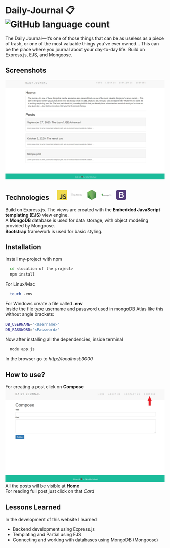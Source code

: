 # Daily-Journal :clipboard: ![GitHub language count](https://img.shields.io/github/languages/count/Akshat-Maheshwari/Daily-Journal)
The Daily Journal—it’s one of those things that can be as useless as a piece of trash, or one of the most valuable things you’ve ever owned… 
This can be the place where you journal about your day-to-day life.
Build on Express.js, EJS, and Mongoose.
## Screenshots
![alt text](https://github.com/Akshat-Maheshwari/Daily-Journal/blob/master/images/home.JPG)
## Technologies &nbsp;  &nbsp; <img height="32" width="32" src="https://raw.githubusercontent.com/github/explore/80688e429a7d4ef2fca1e82350fe8e3517d3494d/topics/javascript/javascript.png" /> &nbsp; <img height="32" width="32" src="https://raw.githubusercontent.com/github/explore/80688e429a7d4ef2fca1e82350fe8e3517d3494d/topics/express/express.png" /> &nbsp; <img height="32" width="32" src="https://raw.githubusercontent.com/github/explore/80688e429a7d4ef2fca1e82350fe8e3517d3494d/topics/nodejs/nodejs.png" /> &nbsp; <img height="32" width="32" src="https://raw.githubusercontent.com/github/explore/80688e429a7d4ef2fca1e82350fe8e3517d3494d/topics/mongodb/mongodb.png" /> &nbsp; <img height="32" width="32" src="https://raw.githubusercontent.com/github/explore/80688e429a7d4ef2fca1e82350fe8e3517d3494d/topics/bootstrap/bootstrap.png" />
Build on Express.js.
The views are created with the **Embedded JavaScript templating (EJS)** view engine.  
A **MongoDB** database is used for data storage, with object modeling provided by Mongoose.  
**Bootstrap** framework is used for basic styling.  
## Installation
Install my-project with npm

```bash
  cd <location of the project>
  npm install
```
For Linux/Mac
```bash
  touch .env
```
For Windows create a file called **.env**  
Inside the file type username and password used in mongoDB Atlas like this without angle brackets: 
```bash
DB_USERNAME="<Username>"
DB_PASSWORD="<Password>"
```
    
Now after installing all the dependencies, inside terminal
```bash
  node app.js
```
In the browser go to *http://localhost:3000*
## How to use?  
For creating a post click on **Compose**  
![alt text](https://github.com/Akshat-Maheshwari/Daily-Journal/blob/master/images/compose.JPG)
All the posts will be visible at **Home**  
For reading full post just click on that *Card*  
## Lessons Learned
In the development of this website I learned 
 - Backend development using Express.js
 - Templating and Partial using EJS  
 - Connecting and working with databases using MongoDB (Mongoose)
